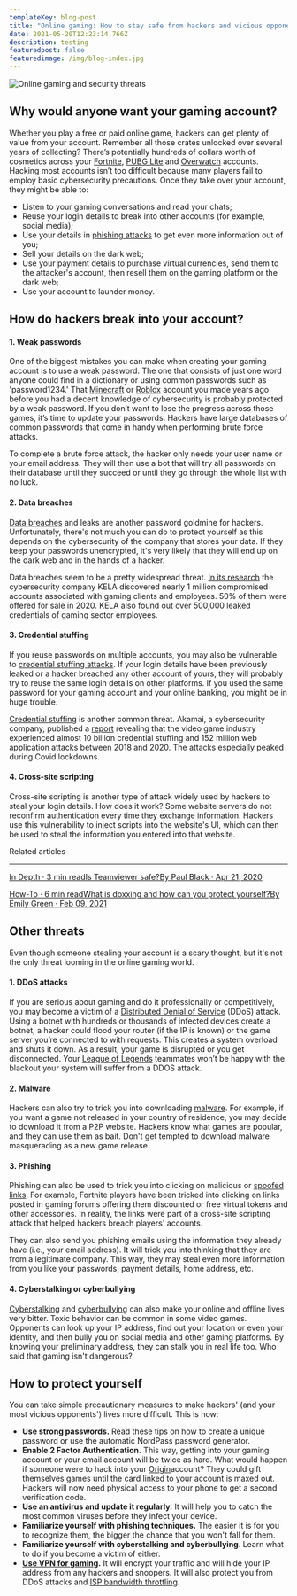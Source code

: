 ```yaml
---
templateKey: blog-post
title: "Online gaming: How to stay safe from hackers and vicious opponents"
date: 2021-05-20T12:23:14.766Z
description: testing
featuredpost: false
featuredimage: /img/blog-index.jpg
---
```

![Online gaming and security threats](https://nordvpn.com/wp-content/uploads/2019/08/Online_Gaming_Security_Threats_Body.jpg)

## Why would anyone want your gaming account?

Whether you play a free or paid online game, hackers can get plenty of value from your account. Remember all those crates unlocked over several years of collecting? There’s potentially hundreds of dollars worth of cosmetics across your [Fortnite](https://nordvpn.com/gaming/fortnite/), [PUBG Lite](https://nordvpn.com/gaming/pubg-lite/) and [Overwatch](https://nordvpn.com/gaming/overwatch/) accounts. Hacking most accounts isn’t too difficult because many players fail to employ basic cybersecurity precautions. Once they take over your account, they might be able to:

* Listen to your gaming conversations and read your chats;
* Reuse your login details to break into other accounts (for example, social media);
* Use your details in [phishing attacks](https://nordvpn.com/blog/what-is-a-phishing-email/) to get even more information out of you;
* Sell your details on the dark web;
* Use your payment details to purchase virtual currencies, send them to the attacker's account, then resell them on the gaming platform or the dark web; 
* Use your account to launder money.

## How do hackers break into your account?

#### 1. Weak passwords

One of the biggest mistakes you can make when creating your gaming account is to use a weak password. The one that consists of just one word anyone could find in a dictionary or using common passwords such as 'password1234.' That [Minecraft](https://nordvpn.com/gaming/minecraft/) or [Roblox](https://nordvpn.com/gaming/roblox/) account you made years ago before you had a decent knowledge of cybersecurity is probably protected by a weak password. If you don’t want to lose the progress across those games, it’s time to update your passwords. Hackers have large databases of common passwords that come in handy when performing brute force attacks. 

To complete a brute force attack, the hacker only needs your user name or your email address. They will then use a bot that will try all passwords on their database until they succeed or until they go through the whole list with no luck. 

#### 2. Data breaches

[Data breaches](https://nordvpn.com/blog/biggest-breaches-2019/) and leaks are another password goldmine for hackers. Unfortunately, there's not much you can do to protect yourself as this depends on the cybersecurity of the company that stores your data. If they keep your passwords unencrypted, it's very likely that they will end up on the dark web and in the hands of a hacker. 

Data breaches seem to be a pretty widespread threat. [In its research](https://ke-la.com/darknet-threat-actors-are-not-playing-games-with-the-gaming-industry/) the cybersecurity company KELA discovered nearly 1 million compromised accounts associated with gaming clients and employees. 50% of them were offered for sale in 2020. KELA also found out over 500,000 leaked credentials of gaming sector employees.

#### 3. Credential stuffing

If you reuse passwords on multiple accounts, you may also be vulnerable to [credential stuffing attacks](https://nordvpn.com/blog/hacking/). If your login details have been previously leaked or a hacker breached any other account of yours, they will probably try to reuse the same login details on other platforms. If you used the same password for your gaming account and your online banking, you might be in huge trouble.

[Credential stuffing](https://nordvpn.com/blog/credential-stuffing/) is another common threat. Akamai, a cybersecurity company, published a [report](https://www.akamai.com/uk/en/about/news/press/2020-press/state-of-the-internet-security-gaming-you-cant-solo-security.jsp) revealing that the video game industry experienced almost 10 billion credential stuffing and 152 million web application attacks between 2018 and 2020. The attacks especially peaked during Covid lockdowns.

#### 4. Cross-site scripting

Cross-site scripting is another type of attack widely used by hackers to steal your login details. How does it work? Some website servers do not reconfirm authentication every time they exchange information. Hackers use this vulnerability to inject scripts into the website's UI, which can then be used to steal the information you entered into that website. 

Related articles

- - -

[In Depth · 3 min readIs Teamviewer safe?By Paul Black · Apr 21, 2020](https://nordvpn.com/blog/is-teamviewer-safe/)

[How-To · 6 min readWhat is doxxing and how can you protect yourself?By Emily Green · Feb 09, 2021](https://nordvpn.com/blog/what-is-doxing-and-how-can-you-protect-yourself/)

## Other threats



Even though someone stealing your account is a scary thought, but it's not the only threat looming in the online gaming world.

#### 1. DDoS attacks 

If you are serious about gaming and do it professionally or competitively, you may become a victim of a [Distributed Denial of Service](https://nordvpn.com/blog/what-is-a-ddos-attack/) (DDoS) attack. Using a botnet with hundreds or thousands of infected devices create a botnet, a hacker could flood your router (if the IP is known) or the game server you’re connected to with requests. This creates a system overload and shuts it down. As a result, your game is disrupted or you get disconnected. Your [League of Legends](https://nordvpn.com/gaming/league-of-legends/) teammates won’t be happy with the blackout your system will suffer from a DDOS attack.

#### 2. Malware 

Hackers can also try to trick you into downloading [malware](https://nordvpn.com/blog/what-is-malware/). For example, if you want a game not released in your country of residence, you may decide to download it from a P2P website. Hackers know what games are popular, and they can use them as bait. Don't get tempted to download malware masquerading as a new game release.

#### 3. Phishing

Phishing can also be used to trick you into clicking on malicious or [spoofed links](https://nordvpn.com/blog/url-spoofing/). For example, Fortnite players have been tricked into clicking on links posted in gaming forums offering them discounted or free virtual tokens and other accessories. In reality, the links were part of a cross-site scripting attack that helped hackers breach players' accounts. 

They can also send you phishing emails using the information they already have (i.e., your email address). It will trick you into thinking that they are from a legitimate company. This way, they may steal even more information from you like your passwords, payment details, home address, etc. 

#### 4. Cyberstalking or cyberbullying

[Cyberstalking](https://nordvpn.com/blog/cyberstalking/) and [cyberbullying](https://nordvpn.com/blog/cyberbullying/) can also make your online and offline lives very bitter. Toxic behavior can be common in some video games. Opponents can look up your IP address, find out your location or even your identity, and then bully you on social media and other gaming platforms. By knowing your preliminary address, they can stalk you in real life too. Who said that gaming isn't dangerous?

## How to protect yourself

You can take simple precautionary measures to make hackers' (and your most vicious opponents') lives more difficult. This is how:

* **Use strong passwords.** Read these tips on how to create a unique password or use the automatic NordPass password generator. 
* **Enable 2 Factor Authentication.** This way, getting into your gaming account or your email account will be twice as hard. What would happen if someone were to hack into your [Origin](https://nordvpn.com/gaming/origin/)account? They could gift themselves games until the card linked to your account is maxed out. Hackers will now need physical access to your phone to get a second verification code. 
* **Use an antivirus and update it regularly.** It will help you to catch the most common viruses before they infect your device. 
* **Familiarize yourself with phishing techniques.** The easier it is for you to recognize them, the bigger the chance that you won't fall for them. 
* **Familiarize yourself with cyberstalking and cyberbullying**. Learn what to do if you become a victim of either. 
* **[Use VPN for gaming](https://nordvpn.com/gaming/).** It will encrypt your traffic and will hide your IP address from any hackers and snoopers. It will also protect you from DDoS attacks and [ISP bandwidth throttling](https://nordvpn.com/blog/increase-wifi-bandwidth/).